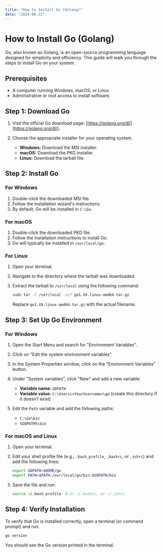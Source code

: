 ```yaml
---
title: "How to Install Go (Golang)"
date: "2024-08-22"
---
```


# How to Install Go (Golang)

Go, also known as Golang, is an open-source programming language designed for simplicity and efficiency. This guide will walk you through the steps to install Go on your system.

## Prerequisites

- A computer running Windows, macOS, or Linux.
- Administrative or root access to install software.

## Step 1: Download Go

1. Visit the official Go download page: [https://golang.org/dl/](https://golang.org/dl/).
2. Choose the appropriate installer for your operating system.

   - **Windows:** Download the MSI installer.
   - **macOS:** Download the PKG installer.
   - **Linux:** Download the tarball file.

## Step 2: Install Go

### For Windows

1. Double-click the downloaded MSI file.
2. Follow the installation wizard's instructions.
3. By default, Go will be installed in `C:\Go`.

### For macOS

1. Double-click the downloaded PKG file.
2. Follow the installation instructions to install Go.
3. Go will typically be installed in `/usr/local/go`.

### For Linux

1. Open your terminal.
2. Navigate to the directory where the tarball was downloaded.
3. Extract the tarball to `/usr/local` using the following command:

   ```bash
   sudo tar -C /usr/local -xzf go1.XX.linux-amd64.tar.gz
   ```

   Replace `go1.XX.linux-amd64.tar.gz` with the actual filename.

## Step 3: Set Up Go Environment

### For Windows

1. Open the Start Menu and search for "Environment Variables".
2. Click on "Edit the system environment variables".
3. In the System Properties window, click on the "Environment Variables" button.
4. Under "System variables", click "New" and add a new variable:

   - **Variable name:** `GOPATH`
   - **Variable value:** `C:\Users\<YourUsername>\go` (create this directory if it doesn’t exist)

5. Edit the `Path` variable and add the following paths:

   - `C:\Go\bin`
   - `%GOPATH%\bin`

### For macOS and Linux

1. Open your terminal.
2. Edit your shell profile file (e.g., `.bash_profile`, `.bashrc`, or `.zshrc`) and add the following lines:

   ```bash
   export GOPATH=$HOME/go
   export PATH=$PATH:/usr/local/go/bin:$GOPATH/bin
   ```

3. Save the file and run:

   ```bash
   source ~/.bash_profile  # or ~/.bashrc, or ~/.zshrc
   ```

## Step 4: Verify Installation

To verify that Go is installed correctly, open a terminal (or command prompt) and run:

```bash
go version
```

You should see the Go version printed in the terminal.